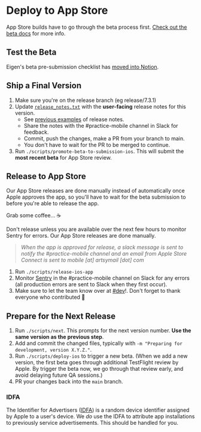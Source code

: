 # Deploy to App Store

App Store builds have to go through the beta process first.
[Check out the beta docs](./deploy_to_beta.md) for more info.

## Test the Beta

Eigen's beta pre-submission checklist has [moved into Notion](https://www.notion.so/artsy/Pre-submission-QA-Checklist-785e3233fdcf423f95ee239ab3c22ec3).

## Ship a Final Version

1. Make sure you're on the release branch (eg release/7.3.1)
1. Update [`release_notes.txt`](https://github.com/artsy/eigen/blob/main/fastlane/metadata/en-US/release_notes.txt) with the **user-facing** release notes for this version.
   - See [previous examples](https://github.com/artsy/eigen/commits/main/fastlane/metadata/en-US/release_notes.txt) of release notes.
   - Share the notes with the #practice-mobile channel in Slack for feedback.
   - Commit, push the changes, make a PR from your branch to main.
   - You don't have to wait for the PR to be merged to continue.
1. Run `./scripts/promote-beta-to-submission-ios`. This will submit the **most recent beta** for App Store review.

## Release to App Store

Our App Store releases are done manually instead of automatically once Apple approves the app, so you'll have to wait for the beta submission to before you're able to release the app.

Grab some coffee... ☕️

Don't release unless you are available over the next few hours to monitor Sentry for errors.
Our App Store releases are done manually.

> _When the app is approved for release, a slack message is sent to notify the #practice-mobile channel and an email from Apple Store Connect is sent to mobile [at] artsymail [dot] com_

1. Run `./scripts/release-ios-app`
2. Monitor [Sentry](https://sentry.io/artsynet/eigen/) in the #practice-mobile channel on Slack for any errors (all production errors are sent to Slack when they first occur).
3. Make sure to let the team know over at [#dev](https://artsy.slack.com/archives/C02BC3HEJ)!. Don't forget to thank everyone who contributed 💜

## Prepare for the Next Release

1. Run `./scripts/next`. This prompts for the next version number. **Use the same version as the previous step**.
2. Add and commit the changed files, typically with `-m "Preparing for development, version X.Y.Z."`.
3. Run `./scripts/deploy-ios` to trigger a new beta. (When we add a new version, the first beta goes through additional TestFlight review by Apple. By trigger the beta now, we go through that review early, and avoid delaying future QA sessions.)
4. PR your changes back into the `main` branch.

### IDFA

The Identifier for Advertisers ([IDFA](https://www.adjust.com/glossary/idfa/)) is a random device identifier assigned by Apple to a user's device.
We _do_ use the IDFA to attribute app installations to previously service advertisements. This should be handled for you.
